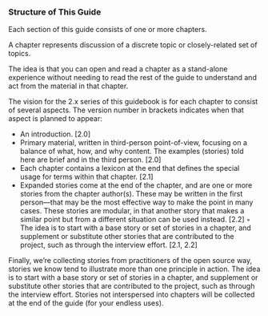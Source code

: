 ### Structure of This Guide

Each section of this guide consists of one or more chapters.

A chapter represents discussion of a discrete topic or closely-related set of topics.

The idea is that you can open and read a chapter as a stand-alone experience without needing to
read the rest of the guide to understand and act from the material in that chapter.

The vision for the 2.x series of this guidebook is for each chapter to consist of several aspects. The
version number in brackets indicates when that aspect is planned to appear:

- An introduction. [2.0]
- Primary material, written in third-person point-of-view, focusing on a balance of what, how,
    and why content. The examples (stories) told here are brief and in the third person. [2.0]
- Each chapter contains a lexicon at the end that defines the special usage for terms within that
    chapter. [2.1]
- Expanded stories come at the end of the chapter, and are one or more stories from the chapter
    author(s). These may be written in the first person—that may be the most effective way to make
    the point in many cases. These stories are modular, in that another story that makes a similar
    point but from a different situation can be used instead. [2.2]
       ◦ The idea is to start with a base story or set of stories in a chapter, and supplement or
          substitute other stories that are contributed to the project, such as through the interview
          effort. [2.1, 2.2]

Finally, we’re collecting stories from practitioners of the open source way, stories we know tend to
illustrate more than one principle in action. The idea is to start with a base story or set of stories in
a chapter, and supplement or substitute other stories that are contributed to the project, such as
through the interview effort. Stories not interspersed into chapters will be collected at the end of
the guide (for your endless uses).

